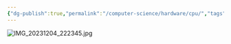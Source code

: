 ```yaml
---
{"dg-publish":true,"permalink":"/computer-science/hardware/cpu/","tags":["unfinished"]}
---
```




![IMG_20231204_222345.jpg](/img/user/_Bit%20Lab%20Organisation/Images/IMG_20231204_222345.jpg)